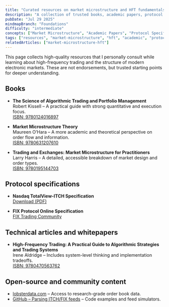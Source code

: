 ```yaml
---
title: "Curated resources on market microstructure and HFT fundamentals"
description: "A collection of trusted books, academic papers, protocol specs, and technical guides to learn more about market microstructure, matching engines, and electronic trading systems."
pubDate: "Jul 29 2025"
mindmapBranch: "Foundations"
difficulty: "intermediate"
concepts: ["Market Microstructure", "Academic Papers", "Protocol Specifications", "Trading Theory"]
tags: ["resources", "market-microstructure", "hft", "academic", "protocols"]
relatedArticles: ["market-microstructure-hft"]
---
```


This page collects high-quality resources that I personally consult while learning about high-frequency trading and the structure of modern electronic markets. These are not endorsements, but trusted starting points for deeper understanding.

## Books

- **The Science of Algorithmic Trading and Portfolio Management**  
  Robert Kissell – A practical guide with strong quantitative and execution focus.  
  [ISBN: 9780124016897](https://amzn.eu/d/44U8SNG)

- **Market Microstructure Theory**  
  Maureen O’Hara – A more academic and theoretical perspective on order flow and information.  
  [ISBN: 9780631207610](https://amzn.eu/d/12QKvvn)

- **Trading and Exchanges: Market Microstructure for Practitioners**  
  Larry Harris – A detailed, accessible breakdown of market design and order types.  
  [ISBN: 9780195144703](https://amzn.eu/d/eZrgt92)

## Protocol specifications

- **Nasdaq TotalView-ITCH Specification**  
  [Download (PDF)](https://www.nasdaqtrader.com/content/technicalsupport/specifications/dataproducts/NQTVITCHSpecification.pdf)

- **FIX Protocol Online Specification**  
  [FIX Trading Community](https://www.fixtrading.org/online-specification/)

## Technical articles and whitepapers

- **High-Frequency Trading: A Practical Guide to Algorithmic Strategies and Trading Systems**  
  Irene Aldridge – Includes system-level thinking and implementation tradeoffs.  
  [ISBN: 9780470563762](https://amzn.eu/d/4PZlrwU)

## Open-source and community content

- [lobsterdata.com](https://lobsterdata.com/info/WhatIsLOBSTER.php) – Access to research-grade order book data.
- [GitHub – Parsing ITCH/FIX feeds](https://github.com/search?q=itch+parser) – Code examples and feed simulators.

